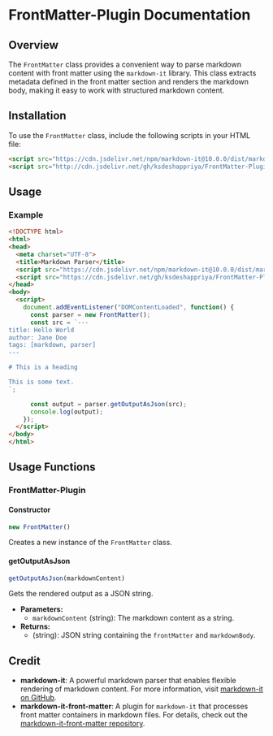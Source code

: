 # FrontMatter-Plugin Documentation

## Overview

The `FrontMatter` class provides a convenient way to parse markdown content with front matter using the `markdown-it` library. This class extracts metadata defined in the front matter section and renders the markdown body, making it easy to work with structured markdown content.

## Installation

To use the `FrontMatter` class, include the following scripts in your HTML file:

```html
<script src="https://cdn.jsdelivr.net/npm/markdown-it@10.0.0/dist/markdown-it.min.js"></script>
<script src="http://cdn.jsdelivr.net/gh/ksdeshappriya/FrontMatter-Plugin/frontMatter-cdn.js"></script>
```

## Usage

### Example

```html
<!DOCTYPE html>
<html>
<head>
  <meta charset="UTF-8">
  <title>Markdown Parser</title>
  <script src="https://cdn.jsdelivr.net/npm/markdown-it@10.0.0/dist/markdown-it.min.js"></script>
  <script src="https://cdn.jsdelivr.net/gh/ksdeshappriya/FrontMatter-Plugin/frontMatter-cdn.js"></script>
</head>
<body>
  <script>
    document.addEventListener("DOMContentLoaded", function() {
      const parser = new FrontMatter();
      const src = `---
title: Hello World
author: Jane Doe
tags: [markdown, parser]
---

# This is a heading

This is some text.
`;

      const output = parser.getOutputAsJson(src);
      console.log(output);
    });
  </script>
</body>
</html>
```

## Usage Functions

### FrontMatter-Plugin

#### Constructor

```javascript
new FrontMatter()
```

Creates a new instance of the `FrontMatter` class.

#### getOutputAsJson

```javascript
getOutputAsJson(markdownContent)
```

Gets the rendered output as a JSON string.

- **Parameters:**
  - `markdownContent` (string): The markdown content as a string.
- **Returns:**
  - (string): JSON string containing the `frontMatter` and `markdownBody`.

## Credit

- **markdown-it**: A powerful markdown parser that enables flexible rendering of markdown content. For more information, visit [markdown-it on GitHub](https://github.com/markdown-it/markdown-it).
- **markdown-it-front-matter**: A plugin for `markdown-it` that processes front matter containers in markdown files. For details, check out the [markdown-it-front-matter repository](https://github.com/ParkSB/markdown-it-front-matter).